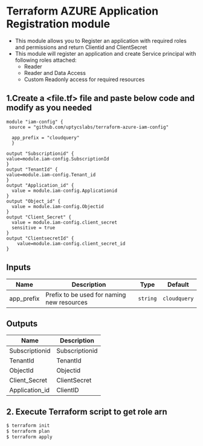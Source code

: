 # Terraform AZURE Application Registration module
* This module allows you to Register an application with required roles and permissions and return Clientid and ClientSecret
* This module will register an application and create Service principal with following roles attached:
  * Reader
  * Reader and Data Access
  * Custom Readonly access for required resources
  
## 1.Create a <file.tf> file and paste below code and modify as you needed

```
module "iam-config" {
 source = "github.com/uptycslabs/terraform-azure-iam-config"

  app_prefix = "cloudquery"
  }
  
output "Subscriptionid" {
value=module.iam-config.SubscriptionId
}
output "TenantId" {
value=module.iam-config.Tenant_id
}
output "Application_id" {
  value = module.iam-config.Applicationid
}
output "Object_id" {
  value = module.iam-config.Objectid
}
output "Client_Secret" {
  value = module.iam-config.client_secret
  sensitive = true
}
output "ClientsecretId" {
    value=module.iam-config.client_secret_id
}

```

## Inputs

| Name | Description | Type | Default |
| ---- | ----------- | ---- | ------- |
| app_prefix | Prefix to be used for naming new resources | `string` | `cloudquery`|

## Outputs

| Name                    | Description      |
| ----------------------- | ---------------- |
| Subscriptionid        | Subscriptionid  |
|  TenantId  | TenantId |
|  ObjectId | Objectid |
|  Client_Secret  |  ClientSecret |
|  Application_id |   ClientID |


## 2. Execute Terraform script to get role arn
```sh
$ terraform init
$ terraform plan
$ terraform apply
```




